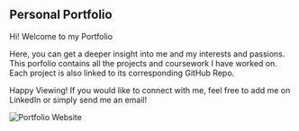 ## Personal Portfolio

Hi! Welcome to my Portfolio 

Here, you can get a deeper insight into me and my interests and passions. 
This porfolio contains all the projects and coursework I have worked on. Each project is also linked to its corresponding GitHub Repo. 

Happy Viewing! If you would like to connect with me, feel free to add me on LinkedIn or simply send me an email! 

![Portfolio Website](https://i.ibb.co/WgPMpts/image.png)
